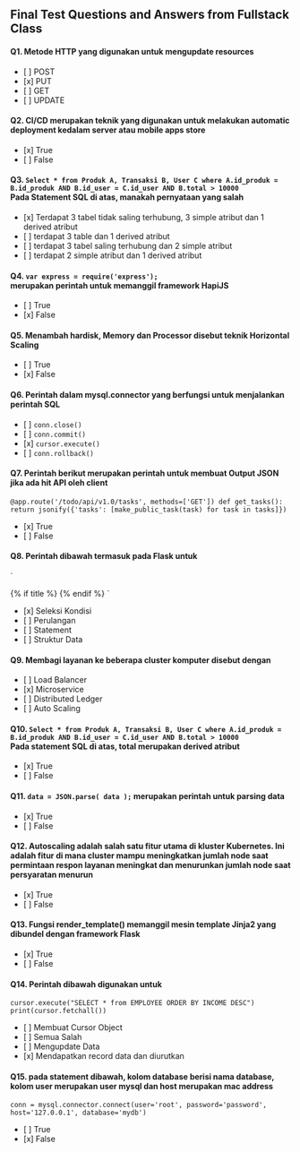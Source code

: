 ## Final Test Questions and Answers from Fullstack Class

#### Q1. Metode HTTP yang digunakan untuk mengupdate resources

- \[ ] POST
- \[x] PUT
- \[ ] GET
- \[ ] UPDATE

#### Q2. CI/CD merupakan teknik yang digunakan untuk melakukan automatic deployment kedalam server atau mobile apps store

- \[x] True
- \[ ] False

#### Q3. `Select * from Produk A, Transaksi B, User C where A.id_produk = B.id_produk AND B.id_user = C.id_user AND B.total > 10000` <br> Pada Statement SQL di atas, manakah pernyataan yang salah

- \[x] Terdapat 3 tabel tidak saling terhubung, 3 simple atribut dan 1 derived atribut
- \[ ] terdapat 3 table dan 1 derived atribut
- \[ ] terdapat 3 tabel saling terhubung dan 2 simple atribut
- \[ ] terdapat 2 simple atribut dan 1 derived atribut

#### Q4. `var express = require('express');`<br> merupakan perintah untuk memanggil framework HapiJS

- \[ ] True
- \[x] False

#### Q5. Menambah hardisk, Memory dan Processor disebut teknik Horizontal Scaling

- \[ ] True
- \[x] False

#### Q6. Perintah dalam mysql.connector yang berfungsi untuk menjalankan perintah SQL

- \[ ] `conn.close()`
- \[ ] `conn.commit()`
- \[x] `cursor.execute()`
- \[ ] `conn.rollback()`

#### Q7. Perintah berikut merupakan perintah untuk membuat Output JSON jika ada hit API oleh client <br>

`@app.route('/todo/api/v1.0/tasks', methods=['GET']) def get_tasks(): return jsonify({'tasks': [make_public_task(task) for task in tasks]})`

- \[x] True
- \[ ] False

#### Q8. Perintah dibawah termasuk pada Flask untuk <br>

`

<head>
    {% if title %}
    <title>{{ title }} - UAS</title>
    <title>Welcome to UAS!</title>
    {% endif %}
</head>
`

- \[x] Seleksi Kondisi
- \[ ] Perulangan
- \[ ] Statement
- \[ ] Struktur Data

#### Q9. Membagi layanan ke beberapa cluster komputer disebut dengan

- \[ ] Load Balancer
- \[x] Microservice
- \[ ] Distributed Ledger
- \[ ] Auto Scaling

#### Q10. `Select * from Produk A, Transaksi B, User C where A.id_produk = B.id_produk AND B.id_user = C.id_user AND B.total > 10000`<br> Pada statement SQL di atas, total merupakan derived atribut

- \[x] True
- \[ ] False

#### Q11. `data = JSON.parse( data );` merupakan perintah untuk parsing data

- \[x] True
- \[ ] False

#### Q12. Autoscaling adalah salah satu fitur utama di kluster Kubernetes. Ini adalah fitur di mana cluster mampu meningkatkan jumlah node saat permintaan respon layanan meningkat dan menurunkan jumlah node saat persyaratan menurun

- \[x] True
- \[ ] False

#### Q13. Fungsi render_template() memanggil mesin template Jinja2 yang dibundel dengan framework Flask

- \[x] True
- \[ ] False

#### Q14. Perintah dibawah digunakan untuk <br>

`cursor.execute("SELECT * from EMPLOYEE ORDER BY INCOME DESC") print(cursor.fetchall())`

- \[ ] Membuat Cursor Object
- \[ ] Semua Salah
- \[ ] Mengupdate Data
- \[x] Mendapatkan record data dan diurutkan

#### Q15. pada statement dibawah, kolom database berisi nama database, kolom user merupakan user mysql dan host merupakan mac address <br>

`conn = mysql.connector.connect(user='root', password='password', host='127.0.0.1', database='mydb')`

- \[ ] True
- \[x] False
